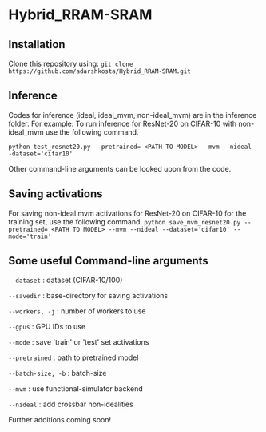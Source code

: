 # Hybrid_RRAM-SRAM

## Installation
Clone this repository using: 
```git clone https://github.com/adarshkosta/Hybrid_RRAM-SRAM.git```

## Inference
Codes for inference (ideal, ideal_mvm, non-ideal_mvm) are in the inference folder.
For example: To run inference for ResNet-20 on CIFAR-10 with non-ideal_mvm use the following command.

```python test_resnet20.py --pretrained= <PATH TO MODEL> --mvm --nideal --dataset='cifar10'```

Other command-line arguments can be looked upon from the code.

## Saving activations
For saving non-ideal mvm activations for ResNet-20 on CIFAR-10 for the training set, use the following command.
```python save_mvm_resnet20.py --pretrained= <PATH TO MODEL> --mvm --nideal --dataset='cifar10' --mode='train'```

## Some useful Command-line arguments 

```--dataset``` : dataset (CIFAR-10/100)

```--savedir``` : base-directory for saving activations

```--workers, -j``` : number of workers to use

```--gpus``` : GPU IDs to use

```--mode``` : save 'train' or 'test' set activations

```--pretrained``` : path to pretrained model

```--batch-size, -b``` : batch-size

```--mvm``` : use functional-simulator backend

```--nideal``` : add crossbar non-idealities

Further additions coming soon!
